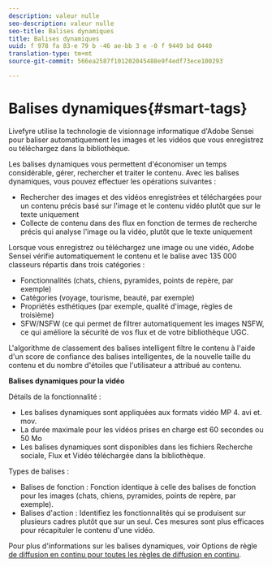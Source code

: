 ```yaml
---
description: valeur nulle
seo-description: valeur nulle
seo-title: Balises dynamiques
title: Balises dynamiques
uuid: f 978 fa 83-e 79 b -46 ae-bb 3 e -0 f 9449 bd 0440
translation-type: tm+mt
source-git-commit: 566ea2587f101202045488e9f4edf73ece100293

---
```



# Balises dynamiques{#smart-tags}

Livefyre utilise la technologie de visionnage informatique d'Adobe Sensei pour baliser automatiquement les images et les vidéos que vous enregistrez ou téléchargez dans la bibliothèque.

Les balises dynamiques vous permettent d'économiser un temps considérable, gérer, rechercher et traiter le contenu. Avec les balises dynamiques, vous pouvez effectuer les opérations suivantes :

* Rechercher des images et des vidéos enregistrées et téléchargées pour un contenu précis basé sur l'image et le contenu vidéo plutôt que sur le texte uniquement
* Collecte de contenu dans des flux en fonction de termes de recherche précis qui analyse l'image ou la vidéo, plutôt que le texte uniquement

Lorsque vous enregistrez ou téléchargez une image ou une vidéo, Adobe Sensei vérifie automatiquement le contenu et le balise avec 135 000 classeurs répartis dans trois catégories :

* Fonctionnalités (chats, chiens, pyramides, points de repère, par exemple)
* Catégories (voyage, tourisme, beauté, par exemple)
* Propriétés esthétiques (par exemple, qualité d'image, règles de troisième)
* SFW/NSFW (ce qui permet de filtrer automatiquement les images NSFW, ce qui améliore la sécurité de vos flux et de votre bibliothèque UGC.

L'algorithme de classement des balises intelligent filtre le contenu à l'aide d'un score de confiance des balises intelligentes, de la nouvelle taille du contenu et du nombre d'étoiles que l'utilisateur a attribué au contenu.

**Balises dynamiques pour la vidéo**

Détails de la fonctionnalité :

* Les balises dynamiques sont appliquées aux formats vidéo MP 4. avi et. mov.
* La durée maximale pour les vidéos prises en charge est 60 secondes ou 50 Mo
* Les balises dynamiques sont disponibles dans les fichiers Recherche sociale, Flux et Vidéo téléchargée dans la bibliothèque.

Types de balises :

* Balises de fonction : Fonction identique à celle des balises de fonction pour les images (chats, chiens, pyramides, points de repère, par exemple).
* Balises d'action : Identifiez les fonctionnalités qui se produisent sur plusieurs cadres plutôt que sur un seul. Ces mesures sont plus efficaces pour récapituler le contenu d'une vidéo.

Pour plus d'informations sur les balises dynamiques, voir Options de règle [de diffusion en continu pour toutes les règles de diffusion en continu](../../c-streams/c-stream-rule-options-for-all-stream-rules.md#c_stream_rule_options_for_all_stream_rules).
